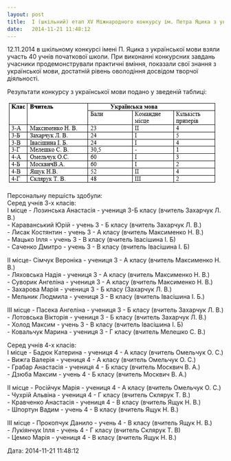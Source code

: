 ```yaml
---
layout: post
title:  І (шкільний) етап ХV Міжнародного конкурсу ім. Петра Яцика з української мови.
date:   2014-11-21 11:48:12
---
```

12.11.2014 в шкільному конкурсі імені П. Яцика з української мови взяли участь 40 учнів початкової школи. При виконанні конкурсних завдань учасники продемонстрували практичні вміння, показали свої знання з української мови, достатній рівень оволодіння досвідом творчої діяльності.

Результати конкурсу з української мови подано у зведеній таблиці:

![](/assets/tiger-1416562357.png)

  
Персональну першість здобули:  
Серед учнів 3-х класів:  
І місце - Лозинська Анастасія - учениця 3-Б класу (вчитель Захарчук Л. В.)  
\- Караванський Юрій - учень 3 - Б класу (вчитель Захарчук Л. В.)  
\- Лисак Костянтин - учень 3 - А класу (вчитель Максименко Н. В.)  
\- Мацько Ілля - учень 3 - В класу (вчитель Івасішина І. Б)  
\- Саченко Дмитро - учень 3 - В класу (вчитель Івасішина І. Б)

ІІ місце- Сімчук Вероніка - учениця 3 - А класу (вчитель Максименко Н. В.)  
\- Ляховська Надія - учениця 3 - А класу (вчитель Максименко Н. В.)  
\- Суворик Ангеліна - учениця 3 - А класу (вчитель Максименко Н. В.)  
\- Захарова Марія - учениця 3 - Б класу (Захарчук Л. В.)  
\- Мельник Людмила - учениця 3 - В класу (вчитель Івасішина І. Б.)

ІІІ місце - Пасека Ангеліна - учениця 3 - Б класу (вчитель Захарчук Л. В.)  
\- Лотовська Вікторія - учениця 3 - Б класу (вчитель Захарчук Л. В.)  
\- Холод Максим - учень 3 - В класу (вчитель Івасішина І. Б)  
\- Ковальчук Марина - учениця 3 - Г класу (вчитель Мелешко С. В.)

Серед учнів 4-х класів:  
І місце - Бадюк Катерина - учениця 4 - А класу (вчитель Омельчук О. С.)  
\- Вижга Валерія - учениця 4 - А класу (вчитель Омельчук О. С.)  
\- Грабар Анастасія - учениця 4 - Б класу (вчитель Москвич В. А.)  
\- Дзюба Максим - учень 4 - Б класу (вчитель Москвич В. А.)

ІІ місце - Російчук Марія - учениця 4 - А класу (вчитель Омельчук О. С.)  
\- Чухрій Альвіна - учениця 4 - Г класу (вчитель Склярук Т. В.)  
\- Кравченко Анастасія - учениця 4 - В класу (вчитель Ящук Н. В.)  
\- Шпортун Вадим - учень 4 - В класу (вчитель Ящук Н. В.)

ІІІ місце - Прокопчук Данило - учень 4 - В класу (вчитель Ящук Н. В.)  
\- Лукіянчук Ілля - учень 4 - Г класу (вчитель Склярук Т. В)  
\- Цемко Марія - учениця 4 - В класу (вчитель Ящук Н. В.)

  
Дата: 2014-11-21 11:48:12